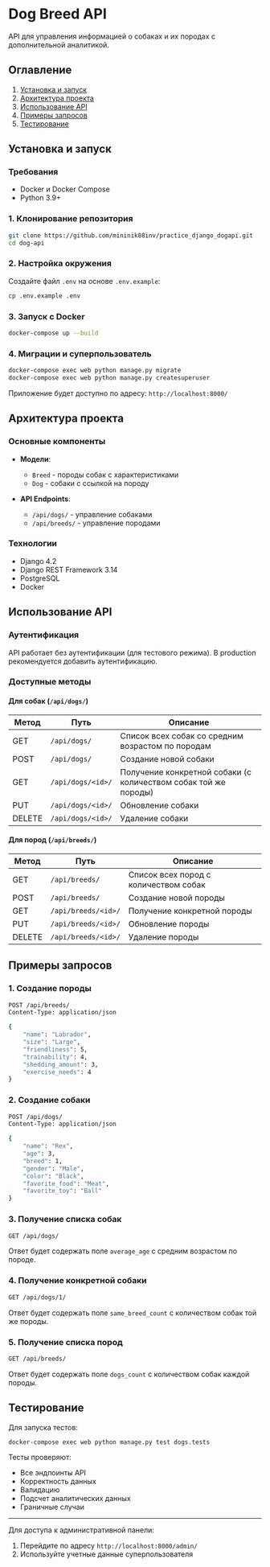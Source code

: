 # Dog Breed API

API для управления информацией о собаках и их породах с дополнительной аналитикой.

## Оглавление
1. [Установка и запуск](#установка-и-запуск)
2. [Архитектура проекта](#архитектура-проекта)
3. [Использование API](#использование-api)
4. [Примеры запросов](#примеры-запросов)
5. [Тестирование](#тестирование)

## Установка и запуск

### Требования
- Docker и Docker Compose
- Python 3.9+

### 1. Клонирование репозитория
```bash
git clone https://github.com/mininik08inv/practice_django_dogapi.git
cd dog-api
```

### 2. Настройка окружения
Создайте файл `.env` на основе `.env.example`:
```bash
cp .env.example .env
```

### 3. Запуск с Docker
```bash
docker-compose up --build
```

### 4. Миграции и суперпользователь
```bash
docker-compose exec web python manage.py migrate
docker-compose exec web python manage.py createsuperuser
```

Приложение будет доступно по адресу: `http://localhost:8000/`

## Архитектура проекта

### Основные компоненты
- **Модели**:
  - `Breed` - породы собак с характеристиками
  - `Dog` - собаки с ссылкой на породу

- **API Endpoints**:
  - `/api/dogs/` - управление собаками
  - `/api/breeds/` - управление породами


### Технологии
- Django 4.2
- Django REST Framework 3.14
- PostgreSQL
- Docker

## Использование API

### Аутентификация
API работает без аутентификации (для тестового режима). В production рекомендуется добавить аутентификацию.

### Доступные методы

#### Для собак (`/api/dogs/`)
| Метод | Путь | Описание |
|-------|------|----------|
| GET | `/api/dogs/` | Список всех собак со средним возрастом по породам |
| POST | `/api/dogs/` | Создание новой собаки |
| GET | `/api/dogs/<id>/` | Получение конкретной собаки (с количеством собак той же породы) |
| PUT | `/api/dogs/<id>/` | Обновление собаки |
| DELETE | `/api/dogs/<id>/` | Удаление собаки |

#### Для пород (`/api/breeds/`)
| Метод | Путь | Описание |
|-------|------|----------|
| GET | `/api/breeds/` | Список всех пород с количеством собак |
| POST | `/api/breeds/` | Создание новой породы |
| GET | `/api/breeds/<id>/` | Получение конкретной породы |
| PUT | `/api/breeds/<id>/` | Обновление породы |
| DELETE | `/api/breeds/<id>/` | Удаление породы |

## Примеры запросов

### 1. Создание породы
```bash
POST /api/breeds/
Content-Type: application/json

{
    "name": "Labrador",
    "size": "Large",
    "friendliness": 5,
    "trainability": 4,
    "shedding_amount": 3,
    "exercise_needs": 4
}
```

### 2. Создание собаки
```bash
POST /api/dogs/
Content-Type: application/json

{
    "name": "Rex",
    "age": 3,
    "breed": 1,
    "gender": "Male",
    "color": "Black",
    "favorite_food": "Meat",
    "favorite_toy": "Ball"
}
```

### 3. Получение списка собак
```bash
GET /api/dogs/
```
Ответ будет содержать поле `average_age` с средним возрастом по породе.

### 4. Получение конкретной собаки
```bash
GET /api/dogs/1/
```
Ответ будет содержать поле `same_breed_count` с количеством собак той же породы.

### 5. Получение списка пород
```bash
GET /api/breeds/
```
Ответ будет содержать поле `dogs_count` с количеством собак каждой породы.

## Тестирование

Для запуска тестов:
```bash
docker-compose exec web python manage.py test dogs.tests
```

Тесты проверяют:
- Все эндпоинты API
- Корректность данных
- Валидацию
- Подсчет аналитических данных
- Граничные случаи

---

Для доступа к административной панели:
1. Перейдите по адресу `http://localhost:8000/admin/`
2. Используйте учетные данные суперпользователя